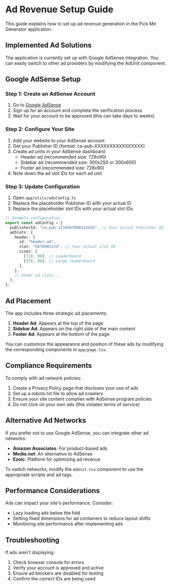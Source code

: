 # Ad Revenue Setup Guide

This guide explains how to set up ad revenue generation in the Pick Me Generator application.

## Implemented Ad Solutions

The application is currently set up with Google AdSense integration. You can easily switch to other ad providers by modifying the AdUnit component.

## Google AdSense Setup

### Step 1: Create an AdSense Account

1. Go to [Google AdSense](https://www.google.com/adsense/)
2. Sign up for an account and complete the verification process
3. Wait for your account to be approved (this can take days to weeks)

### Step 2: Configure Your Site

1. Add your website to your AdSense account
2. Get your Publisher ID (format: ca-pub-XXXXXXXXXXXXXXXX)
3. Create ad units in your AdSense dashboard:
   - Header ad (recommended size: 728x90)
   - Sidebar ad (recommended size: 300x250 or 300x600)
   - Footer ad (recommended size: 728x90)
4. Note down the ad slot IDs for each ad unit

### Step 3: Update Configuration

1. Open `app/utils/adsConfig.ts`
2. Replace the placeholder Publisher ID with your actual ID
3. Replace the placeholder slot IDs with your actual slot IDs

```typescript
// Example configuration
export const adConfig = {
  publisherId: "ca-pub-1234567890123456", // Your actual Publisher ID
  adSlots: {
    header: {
      id: "header-ad",
      slot: "5678901234", // Your actual slot ID
      sizes: [
        [728, 90], // Leaderboard
        [970, 90], // Large leaderboard
      ],
    },
    // Other ad slots...
  },
};
```

## Ad Placement

The app includes three strategic ad placements:

1. **Header Ad**: Appears at the top of the page
2. **Sidebar Ad**: Appears on the right side of the main content
3. **Footer Ad**: Appears at the bottom of the page

You can customize the appearance and position of these ads by modifying the corresponding components in `app/page.tsx`.

## Compliance Requirements

To comply with ad network policies:

1. Create a Privacy Policy page that discloses your use of ads
2. Set up a robots.txt file to allow ad crawlers
3. Ensure your site content complies with AdSense program policies
4. Do not click on your own ads (this violates terms of service)

## Alternative Ad Networks

If you prefer not to use Google AdSense, you can integrate other ad networks:

- **Amazon Associates**: For product-based ads
- **Media.net**: An alternative to AdSense
- **Ezoic**: Platform for optimizing ad revenue

To switch networks, modify the `AdUnit.tsx` component to use the appropriate scripts and ad tags.

## Performance Considerations

Ads can impact your site's performance. Consider:

- Lazy loading ads below the fold
- Setting fixed dimensions for ad containers to reduce layout shifts
- Monitoring site performance after implementing ads

## Troubleshooting

If ads aren't displaying:

1. Check browser console for errors
2. Verify your account is approved and active
3. Ensure ad blockers are disabled for testing
4. Confirm the correct IDs are being used
